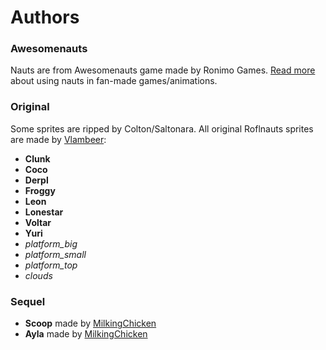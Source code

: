 # Authors
### Awesomenauts
Nauts are from Awesomenauts game made by Ronimo Games. [Read more](https://www.awesomenauts.com/forum/viewtopic.php?f=12&t=22402) about using nauts in fan-made games/animations.

### Original
Some sprites are ripped by Colton/Saltonara.
All original Roflnauts sprites are made by [Vlambeer](http://www.vlambeer.com/):
- **Clunk**
- **Coco**
- **Derpl**
- **Froggy**
- **Leon**
- **Lonestar**
- **Voltar**
- **Yuri**
- *platform_big*
- *platform_small*
- *platform_top*
- *clouds*

### Sequel
- **Scoop** made by [MilkingChicken](https://www.awesomenauts.com/forum/memberlist.php?mode=viewprofile&u=26114)
- **Ayla** made by [MilkingChicken](https://www.awesomenauts.com/forum/memberlist.php?mode=viewprofile&u=26114)